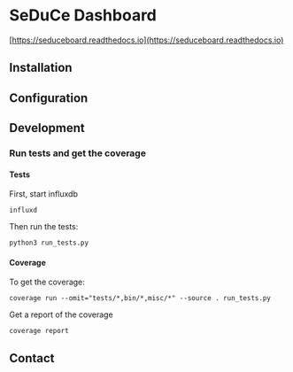 # SeDuCe Dashboard

[https://seduceboard.readthedocs.io](https://seduceboard.readthedocs.io)

## Installation

## Configuration

## Development

### Run tests and get the coverage

#### Tests

First, start influxdb
```shell script
influxd
```

Then run the tests:
```shell script
python3 run_tests.py
```

#### Coverage
To get the coverage:
```shell script
coverage run --omit="tests/*,bin/*,misc/*" --source . run_tests.py
```

Get a report of the coverage
```shell script
coverage report
```



## Contact